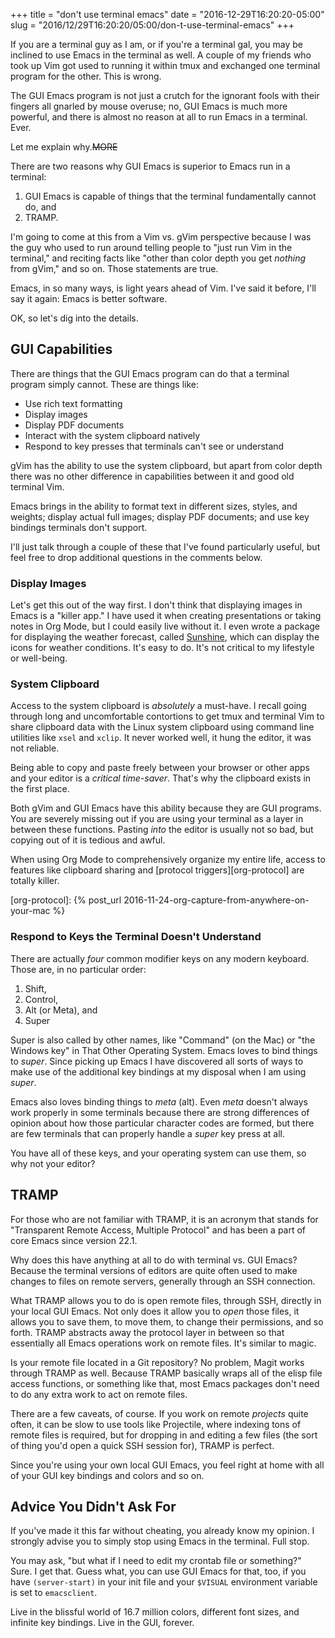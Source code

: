 +++
title = "don't use terminal emacs"
date = "2016-12-29T16:20:20-05:00"
slug = "2016/12/29T16:20:20/05:00/don-t-use-terminal-emacs"
+++

If you are a terminal guy as I am, or if you're a terminal gal, you may be
inclined to use Emacs in the terminal as well. A couple of my friends who took
up Vim got used to running it within tmux and exchanged one terminal program for
the other. This is wrong.

The GUI Emacs program is not just a crutch for the ignorant fools with their
fingers all gnarled by mouse overuse; no, GUI Emacs is much more powerful, and
there is almost no reason at all to run Emacs in a terminal. Ever.

Let me explain why.~~MORE~~

There are two reasons why GUI Emacs is superior to Emacs run in a terminal:

1. GUI Emacs is capable of things that the terminal fundamentally cannot do, and
2. TRAMP.

I'm going to come at this from a Vim vs. gVim perspective because I was the guy
who used to run around telling people to "just run Vim in the terminal," and
reciting facts like "other than color depth you get *nothing* from gVim," and so
on. Those statements are true.

Emacs, in so many ways, is light years ahead of Vim. I've said it before, I'll
say it again: Emacs is better software.

OK, so let's dig into the details.

## GUI Capabilities ##

There are things that the GUI Emacs program can do that a terminal program
simply cannot. These are things like:

* Use rich text formatting
* Display images
* Display PDF documents
* Interact with the system clipboard natively
* Respond to key presses that terminals can't see or understand

gVim has the ability to use the system clipboard, but apart from color depth
there was no other difference in capabilities between it and good old terminal
Vim.

Emacs brings in the ability to format text in different sizes, styles, and
weights; display actual full images; display PDF documents; and use key bindings
terminals don't support.

I'll just talk through a couple of these that I've found particularly useful,
but feel free to drop additional questions in the comments below.

### Display Images ###

Let's get this out of the way first. I don't think that displaying images in
Emacs is a "killer app." I have used it when creating presentations or taking
notes in Org Mode, but I could easily live without it. I even wrote a package
for displaying the weather forecast, called [Sunshine][ss], which can display
the icons for weather conditions. It's easy to do. It's not critical to my
lifestyle or well-being.

[ss]: https://github.com/aaronbieber/sunshine.el

### System Clipboard ###

Access to the system clipboard is *absolutely* a must-have. I recall going
through long and uncomfortable contortions to get tmux and terminal Vim to share
clipboard data with the Linux system clipboard using command line utilities like
`xsel` and `xclip`. It never worked well, it hung the editor, it was not
reliable.

Being able to copy and paste freely between your browser or other apps and your
editor is a *critical time-saver*. That's why the clipboard exists in the first
place.

Both gVim and GUI Emacs have this ability because they are GUI programs. You are
severely missing out if you are using your terminal as a layer in between these
functions. Pasting *into* the editor is usually not so bad, but copying out of
it is tedious and awful.

When using Org Mode to comprehensively organize my entire life, access to
features like clipboard sharing and [protocol triggers][org-protocol] are
totally killer.

[org-protocol]: {% post_url 2016-11-24-org-capture-from-anywhere-on-your-mac %}

### Respond to Keys the Terminal Doesn't Understand ###

There are actually *four* common modifier keys on any modern keyboard. Those
are, in no particular order:

1. Shift,
2. Control,
3. Alt (or Meta), and
4. Super

Super is also called by other names, like "Command" (on the Mac) or "the Windows
key" in That Other Operating System. Emacs loves to bind things to
*super*. Since picking up Emacs I have discovered all sorts of ways to make use
of the additional key bindings at my disposal when I am using *super*.

Emacs also loves binding things to *meta* (alt). Even *meta* doesn't always work
properly in some terminals because there are strong differences of opinion about
how those particular character codes are formed, but there are few terminals
that can properly handle a *super* key press at all.

You have all of these keys, and your operating system can use them, so why not
your editor?

## TRAMP ##

For those who are not familiar with TRAMP, it is an acronym that stands for
"Transparent Remote Access, Multiple Protocol" and has been a part of core Emacs
since version 22.1.

Why does this have anything at all to do with terminal vs. GUI Emacs? Because
the terminal versions of editors are quite often used to make changes to files
on remote servers, generally through an SSH connection.

What TRAMP allows you to do is open remote files, through SSH, directly in your
local GUI Emacs. Not only does it allow you to *open* those files, it allows you
to save them, to move them, to change their permissions, and so forth. TRAMP
abstracts away the protocol layer in between so that essentially all Emacs
operations work on remote files. It's similar to magic.

Is your remote file located in a Git repository? No problem, Magit works through
TRAMP as well. Because TRAMP basically wraps all of the elisp file access
functions, or something like that, most Emacs packages don't need to do any
extra work to act on remote files.

There are a few caveats, of course. If you work on remote *projects* quite
often, it can be slow to use tools like Projectile, where indexing tons of
remote files is required, but for dropping in and editing a few files (the sort
of thing you'd open a quick SSH session for), TRAMP is perfect.

Since you're using your own local GUI Emacs, you feel right at home with all of
your GUI key bindings and colors and so on.

## Advice You Didn't Ask For ##

If you've made it this far without cheating, you already know my opinion. I
strongly advise you to simply stop using Emacs in the terminal. Full stop.

You may ask, "but what if I need to edit my crontab file or something?" Sure. I
get that. Guess what, you can use GUI Emacs for that, too, if you have
`(server-start)` in your init file and your `$VISUAL` environment variable is
set to `emacsclient`.

Live in the blissful world of 16.7 million colors, different font sizes, and
infinite key bindings. Live in the GUI, forever.
